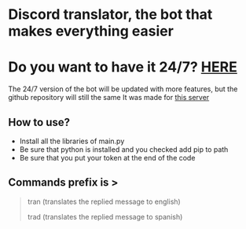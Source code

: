 # Discord translator, the bot that makes everything easier
# Do you want to have it 24/7? [HERE](https://discord.com/oauth2/authorize?client_id=1157690732203737088&permissions=67584&scope=bot)
The 24/7 version of the bot will be updated with more features, but the github repository will still the same
It was made for [this server](https://discord.gg/timebox)
## How to use?
* Install all the libraries of main.py
* Be sure that python is installed and you checked add pip to path
* Be sure that you put your token at the end of the code
## Commands prefix is >
>tran   (translates the replied message to english)
>
>trad   (translates the replied message to spanish)
